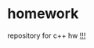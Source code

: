 # homework
repository for c++ hw
[!!!](https://memchik.ru/images/memes/5ed7628eb1c7e374940b80fa.jpg)
